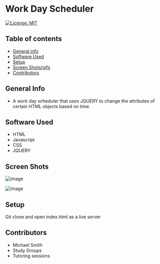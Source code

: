 
# Work Day Scheduler


[![License: MIT](https://img.shields.io/badge/License-MIT-yellow.svg)](https://opensource.org/licenses/MIT)


## Table of contents
* [General info](#general-info)
* [Software Used](#software-used)
* [Setup](#setup)
* [Screen Shots/gifs](#screen-shots)
* [Contributors](#contributors)


## General Info
- A work day scheduler that uses JQUERY to change the attributes of certain HTML objects based on time. 

## Software Used 

- HTML
- Javascript
- CSS
- JQUERY

## Screen Shots

![image](https://user-images.githubusercontent.com/63430373/226685202-c5bd8dee-7fd7-4ca8-a65f-f8971f4923f1.png)

![image](https://user-images.githubusercontent.com/63430373/226685621-1f946ab0-14cf-4e2c-98af-5135a1b429d9.png)




## Setup

Git clone and open index.html as a live server

## Contributors

- Michael Smith
- Study Groups
- Tutoring sessions
